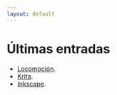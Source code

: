 ```yaml
---
layout: default
---
```

[comment]: <> (Text can be **bold**, _italic_, or ~~strikethrough~~.)

# Últimas entradas

* [Locomoción](./locomocion.html).
* [Krita](./krita01.html).
* [Inkscape](./inkscape01.html).



